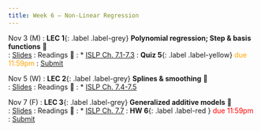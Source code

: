 ```yaml
---
title: Week 6 — Non-Linear Regression
---
```



Nov 3 (M)
: **LEC 1**{: .label .label-grey} **Polynomial regression; Step & basis functions** 🎥  
    : [Slides](.)
: Readings 📖
: * [ISLP Ch. 7.1-7.3](https://www.statlearning.com/)
: **Quiz 5**{: .label .label-yellow} <font color="orange">due 11:59pm</font>
    : [Submit](.)

Nov 5 (W)
: **LEC 2**{: .label .label-grey} **Splines & smoothing** 🎥  
    : [Slides](.)
: Readings 📖
: * [ISLP Ch. 7.4-7.5](https://www.statlearning.com/)

Nov 7 (F)
: **LEC 3**{: .label .label-grey} **Generalized additive models** 🎥  
    : [Slides](.)
: Readings 📖
: * [ISLP Ch. 7.7](https://www.statlearning.com/)
: **HW 6**{: .label .label-red } <font color="red">due 11:59pm</font>
    : [Submit](.)

